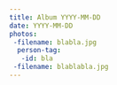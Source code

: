 ```yaml
---
title: Album YYYY-MM-DD
date: YYYY-MM-DD
photos:
 -filename: blabla.jpg
  person-tag:
   -id: bla
 -filename: blablabla.jpg
---
```

